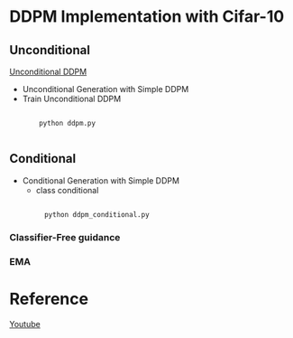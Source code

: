 # DDPM Implementation with Cifar-10 

## Unconditional 
[Unconditional DDPM]("https://github.com/hyundodo/DDPM/blob/master/DDPM_Cifar_10/DDPM.py")

- Unconditional Generation with Simple DDPM
- Train Unconditional DDPM  
    <pre><code>
      python ddpm.py
    </code></pre>

## Conditional
- Conditional Generation with Simple DDPM
  - class conditional
    <pre><code>
      python ddpm_conditional.py
    </code></pre>

### Classifier-Free guidance

### EMA



# Reference
[Youtube]("https://youtu.be/TBCRlnwJtZU")
